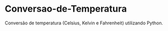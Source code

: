 # Conversao-de-Temperatura
Conversão de temperatura (Celsius, Kelvin e Fahrenheit) utilizando Python.
